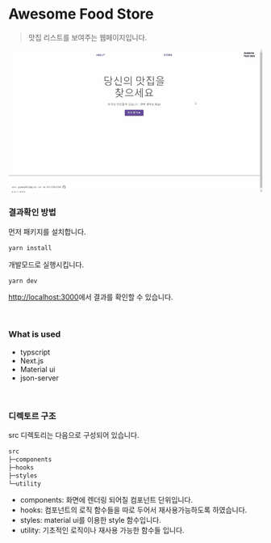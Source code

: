 # Awesome Food Store

> 맛집 리스트를 보여주는 웹페이지입니다.

![screerecorded](/.github/Animation.gif)

### 결과확인 방법

먼저 패키지를 설치합니다.
```bash
yarn install
```

개발모드로 실행시킵니다.
```bash
yarn dev
```

[http://localhost:3000](http://localhost:3000)에서 결과를 확인할 수 있습니다.

<br/>

### What is used
- typscript
- Next.js
- Material ui
- json-server

<br/>

### 디렉토르 구조

src 디렉토리는 다음으로 구성되어 있습니다.

```
src
├─components
├─hooks
├─styles
└─utility
```

- components: 화면에 렌더링 되어질 컴포넌트 단위입니다.
- hooks: 컴포넌트의 로직 함수들을 따로 두어서 재사용가능하도록 하였습니다.
- styles: material ui를 이용한 style 함수입니다.
- utility: 기초적인 로직이나 재사용 가능한 함수들 입니다.